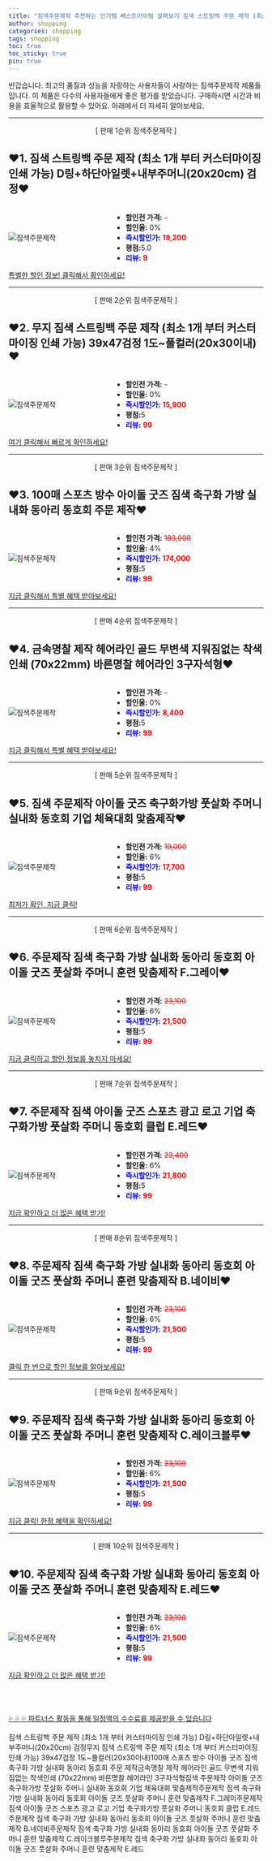 ```yaml
---
title: "짐색주문제작 추천하는 인기템 베스트아이템 살펴보기 짐색 스트링백 주문 제작 (최소"
author: shopping
categories: shopping
tags: shopping
toc: true
toc_sticky: true
pin: true
---
```

반갑습니다. 최고의 품질과 성능을 자랑하는 사용자들이 사랑하는 짐색주문제작 제품들입니다. 이 제품은 다수의 사용자들에게 좋은 평가를 받았습니다. 구매하시면 시간과 비용을 효율적으로 활용할 수 있어요. 아래에서 더 자세히 알아보세요.

---
<p class="toplist" style="margin: 0 auto; display: block; width: fit-content;">[ 판매 1순위 짐색주문제작 ]</p>

<h2><strong>❤️1. 짐색 스트링백 주문 제작 (최소 1개 부터 커스터마이징 인쇄 가능) D링+하단아일렛+내부주머니(20x20cm) 검정❤️</strong></h2>

<div style="display: flex; align-items: center;">
    <div style="flex: 0.4;">
        <img src="https://thumbnail8.coupangcdn.com/thumbnails/remote/230x230ex/image/vendor_inventory/7326/5095c4e8ebda9f801e8a6413d8ac36c13eb18bf7709e4596898cc5ce6626.jpg" alt="짐색주문제작" style="max-width: 100%;">
    </div>
    <div style="flex: 0.6; margin-left: 10px;">
        <ul>
            <li><strong>할인전 가격:</strong> <del style="color: red;">-</del></li>
            <li><strong>할인율:</strong> 0%</li>
            <li><span style='color:blue'><strong>즉시할인가:</strong></span> <span style='color:red'><strong>19,200</strong></span></li>
            <li><strong>평점:</strong>5.0</li>
            <li><span style='color:blue'><strong>리뷰:</strong></span> <span style='color:red'><strong>9</strong></span></li>
        </ul>
    </div>
</div>
<div class="center">
    <a href="https://selin100587001.github.io?lptag=AF9450613&subid=githubio&pageKey=7508276556&traceid=V0-153&itemId=19668041221&vendorItemId=86773671859" class="myButton">
        특별한 할인 정보! 클릭해서 확인하세요!
    </a>
</div>


---
<p class="toplist" style="margin: 0 auto; display: block; width: fit-content;">[ 판매 2순위 짐색주문제작 ]</p>

<h2><strong>❤️2. 무지 짐색 스트링백 주문 제작 (최소 1개 부터 커스터마이징 인쇄 가능) 39x47검정 1도~풀컬러(20x30이내)❤️</strong></h2>

<div style="display: flex; align-items: center;">
    <div style="flex: 0.4;">
        <img src="https://thumbnail8.coupangcdn.com/thumbnails/remote/230x230ex/image/vendor_inventory/7326/5095c4e8ebda9f801e8a6413d8ac36c13eb18bf7709e4596898cc5ce6626.jpg" alt="짐색주문제작" style="max-width: 100%;">
    </div>
    <div style="flex: 0.6; margin-left: 10px;">
        <ul>
            <li><strong>할인전 가격:</strong> <del style="color: red;">-</del></li>
            <li><strong>할인율:</strong> 0%</li>
            <li><span style='color:blue'><strong>즉시할인가:</strong></span> <span style='color:red'><strong>15,900</strong></span></li>
            <li><strong>평점:</strong>5</li>
            <li><span style='color:blue'><strong>리뷰:</strong></span> <span style='color:red'><strong>99</strong></span></li>
        </ul>
    </div>
</div>
<div class="center">
    <a href="https://selin100587001.github.io?lptag=AF9450613&subid=githubio&pageKey=7508254261&traceid=V0-153&itemId=19667951450&vendorItemId=86773583857" class="myButton">
        여기 클릭해서 빠르게 확인하세요!
    </a>
</div>


---
<p class="toplist" style="margin: 0 auto; display: block; width: fit-content;">[ 판매 3순위 짐색주문제작 ]</p>

<h2><strong>❤️3. 100매 스포츠 방수 아이돌 굿즈 짐색 축구화 가방 실내화 동아리 동호회 주문 제작❤️</strong></h2>

<div style="display: flex; align-items: center;">
    <div style="flex: 0.4;">
        <img src="https://thumbnail7.coupangcdn.com/thumbnails/remote/230x230ex/image/vendor_inventory/c162/a56e2e2a518f2c8aba089bb51e29494513bdbb78f46ea7aa72d471008ea1.jpg" alt="짐색주문제작" style="max-width: 100%;">
    </div>
    <div style="flex: 0.6; margin-left: 10px;">
        <ul>
            <li><strong>할인전 가격:</strong> <del style="color: red;">183,000</del></li>
            <li><strong>할인율:</strong> 4%</li>
            <li><span style='color:blue'><strong>즉시할인가:</strong></span> <span style='color:red'><strong>174,000</strong></span></li>
            <li><strong>평점:</strong>5</li>
            <li><span style='color:blue'><strong>리뷰:</strong></span> <span style='color:red'><strong>99</strong></span></li>
        </ul>
    </div>
</div>
<div class="center">
    <a href="https://selin100587001.github.io?lptag=AF9450613&subid=githubio&pageKey=8072371331&traceid=V0-153&itemId=22728363138&vendorItemId=89763719758" class="myButton">
        지금 클릭해서 특별 혜택 받아보세요!
    </a>
</div>


---
<p class="toplist" style="margin: 0 auto; display: block; width: fit-content;">[ 판매 4순위 짐색주문제작 ]</p>

<h2><strong>❤️4. 금속명찰 제작 헤어라인 골드 무변색 지워짐없는 착색인쇄 (70x22mm) 바른명찰 헤어라인 3구자석형❤️</strong></h2>

<div style="display: flex; align-items: center;">
    <div style="flex: 0.4;">
        <img src="https://thumbnail6.coupangcdn.com/thumbnails/remote/230x230ex/image/vendor_inventory/02e9/9eafb97c2b53be3151b3501dd091a6d9dcb2068d7d85e3f8370a0c455c0c.PNG" alt="짐색주문제작" style="max-width: 100%;">
    </div>
    <div style="flex: 0.6; margin-left: 10px;">
        <ul>
            <li><strong>할인전 가격:</strong> <del style="color: red;">-</del></li>
            <li><strong>할인율:</strong> 0%</li>
            <li><span style='color:blue'><strong>즉시할인가:</strong></span> <span style='color:red'><strong>8,400</strong></span></li>
            <li><strong>평점:</strong>5</li>
            <li><span style='color:blue'><strong>리뷰:</strong></span> <span style='color:red'><strong>99</strong></span></li>
        </ul>
    </div>
</div>
<div class="center">
    <a href="https://selin100587001.github.io?lptag=AF9450613&subid=githubio&pageKey=8242647125&traceid=V0-153&itemId=23719833855&vendorItemId=90744685043" class="myButton">
        지금 클릭해서 특별 혜택 받아보세요!
    </a>
</div>


---
<p class="toplist" style="margin: 0 auto; display: block; width: fit-content;">[ 판매 5순위 짐색주문제작 ]</p>

<h2><strong>❤️5. 짐색 주문제작 아이돌 굿즈 축구화가방 풋살화 주머니 실내화 동호회 기업 체육대회 맟춤제작❤️</strong></h2>

<div style="display: flex; align-items: center;">
    <div style="flex: 0.4;">
        <img src="https://thumbnail6.coupangcdn.com/thumbnails/remote/230x230ex/image/vendor_inventory/1635/0ddfd772dd66c7fd58c2ac4c2422d0f8b14591dbf4fc417130298f98490b.jpg" alt="짐색주문제작" style="max-width: 100%;">
    </div>
    <div style="flex: 0.6; margin-left: 10px;">
        <ul>
            <li><strong>할인전 가격:</strong> <del style="color: red;">19,000</del></li>
            <li><strong>할인율:</strong> 6%</li>
            <li><span style='color:blue'><strong>즉시할인가:</strong></span> <span style='color:red'><strong>17,700</strong></span></li>
            <li><strong>평점:</strong>5</li>
            <li><span style='color:blue'><strong>리뷰:</strong></span> <span style='color:red'><strong>99</strong></span></li>
        </ul>
    </div>
</div>
<div class="center">
    <a href="https://selin100587001.github.io?lptag=AF9450613&subid=githubio&pageKey=8022412353&traceid=V0-153&itemId=22418093215&vendorItemId=89462856211" class="myButton">
        최저가 확인, 지금 클릭!
    </a>
</div>


---
<p class="toplist" style="margin: 0 auto; display: block; width: fit-content;">[ 판매 6순위 짐색주문제작 ]</p>

<h2><strong>❤️6. 주문제작 짐색 축구화 가방 실내화 동아리 동호회 아이돌 굿즈 풋살화 주머니 훈련 맞춤제작 F.그레이❤️</strong></h2>

<div style="display: flex; align-items: center;">
    <div style="flex: 0.4;">
        <img src="https://thumbnail7.coupangcdn.com/thumbnails/remote/230x230ex/image/vendor_inventory/3756/fead1ce4e422631b391b98282939e03786ba866d2176cac22d04b5da9857.jpg" alt="짐색주문제작" style="max-width: 100%;">
    </div>
    <div style="flex: 0.6; margin-left: 10px;">
        <ul>
            <li><strong>할인전 가격:</strong> <del style="color: red;">23,100</del></li>
            <li><strong>할인율:</strong> 6%</li>
            <li><span style='color:blue'><strong>즉시할인가:</strong></span> <span style='color:red'><strong>21,500</strong></span></li>
            <li><strong>평점:</strong>5</li>
            <li><span style='color:blue'><strong>리뷰:</strong></span> <span style='color:red'><strong>99</strong></span></li>
        </ul>
    </div>
</div>
<div class="center">
    <a href="https://selin100587001.github.io?lptag=AF9450613&subid=githubio&pageKey=8022412596&traceid=V0-153&itemId=22418093870&vendorItemId=89462856880" class="myButton">
        지금 클릭하고 할인 정보를 놓치지 마세요!
    </a>
</div>


---
<p class="toplist" style="margin: 0 auto; display: block; width: fit-content;">[ 판매 7순위 짐색주문제작 ]</p>

<h2><strong>❤️7. 주문제작 짐색 아이돌 굿즈 스포츠 광고 로고 기업 축구화가방 풋살화 주머니 동호회 클럽 E.레드❤️</strong></h2>

<div style="display: flex; align-items: center;">
    <div style="flex: 0.4;">
        <img src="https://thumbnail6.coupangcdn.com/thumbnails/remote/230x230ex/image/vendor_inventory/ecf5/5026ac94ccc54da0c9ecb11777d90d978ad2d9a34d9bbfa8bb4e35dbf87c.jpg" alt="짐색주문제작" style="max-width: 100%;">
    </div>
    <div style="flex: 0.6; margin-left: 10px;">
        <ul>
            <li><strong>할인전 가격:</strong> <del style="color: red;">23,400</del></li>
            <li><strong>할인율:</strong> 6%</li>
            <li><span style='color:blue'><strong>즉시할인가:</strong></span> <span style='color:red'><strong>21,800</strong></span></li>
            <li><strong>평점:</strong>5</li>
            <li><span style='color:blue'><strong>리뷰:</strong></span> <span style='color:red'><strong>99</strong></span></li>
        </ul>
    </div>
</div>
<div class="center">
    <a href="https://selin100587001.github.io?lptag=AF9450613&subid=githubio&pageKey=8022411872&traceid=V0-153&itemId=22418091609&vendorItemId=89462853655" class="myButton">
        지금 확인하고 더 많은 혜택 받기!
    </a>
</div>


---
<p class="toplist" style="margin: 0 auto; display: block; width: fit-content;">[ 판매 8순위 짐색주문제작 ]</p>

<h2><strong>❤️8. 주문제작 짐색 축구화 가방 실내화 동아리 동호회 아이돌 굿즈 풋살화 주머니 훈련 맞춤제작 B.네이비❤️</strong></h2>

<div style="display: flex; align-items: center;">
    <div style="flex: 0.4;">
        <img src="https://thumbnail7.coupangcdn.com/thumbnails/remote/230x230ex/image/vendor_inventory/b58c/da49c1715afb4bc5106743d7e4521774fbe5318a3c05f731f15a8be4173b.jpg" alt="짐색주문제작" style="max-width: 100%;">
    </div>
    <div style="flex: 0.6; margin-left: 10px;">
        <ul>
            <li><strong>할인전 가격:</strong> <del style="color: red;">23,100</del></li>
            <li><strong>할인율:</strong> 6%</li>
            <li><span style='color:blue'><strong>즉시할인가:</strong></span> <span style='color:red'><strong>21,500</strong></span></li>
            <li><strong>평점:</strong>5</li>
            <li><span style='color:blue'><strong>리뷰:</strong></span> <span style='color:red'><strong>99</strong></span></li>
        </ul>
    </div>
</div>
<div class="center">
    <a href="https://selin100587001.github.io?lptag=AF9450613&subid=githubio&pageKey=8022412596&traceid=V0-153&itemId=22418093865&vendorItemId=89462856852" class="myButton">
        클릭 한 번으로 할인 정보를 알아보세요!
    </a>
</div>


---
<p class="toplist" style="margin: 0 auto; display: block; width: fit-content;">[ 판매 9순위 짐색주문제작 ]</p>

<h2><strong>❤️9. 주문제작 짐색 축구화 가방 실내화 동아리 동호회 아이돌 굿즈 풋살화 주머니 훈련 맞춤제작 C.레이크블루❤️</strong></h2>

<div style="display: flex; align-items: center;">
    <div style="flex: 0.4;">
        <img src="https://thumbnail8.coupangcdn.com/thumbnails/remote/230x230ex/image/vendor_inventory/1e97/8d223648f12cc7d82d35a60827b7f64d235c47d5f09bb51e58d9c5577b7c.jpg" alt="짐색주문제작" style="max-width: 100%;">
    </div>
    <div style="flex: 0.6; margin-left: 10px;">
        <ul>
            <li><strong>할인전 가격:</strong> <del style="color: red;">23,100</del></li>
            <li><strong>할인율:</strong> 6%</li>
            <li><span style='color:blue'><strong>즉시할인가:</strong></span> <span style='color:red'><strong>21,500</strong></span></li>
            <li><strong>평점:</strong>5</li>
            <li><span style='color:blue'><strong>리뷰:</strong></span> <span style='color:red'><strong>99</strong></span></li>
        </ul>
    </div>
</div>
<div class="center">
    <a href="https://selin100587001.github.io?lptag=AF9450613&subid=githubio&pageKey=8022412596&traceid=V0-153&itemId=22418093864&vendorItemId=89462856837" class="myButton">
        지금 클릭! 한정 혜택을 확인하세요!
    </a>
</div>


---
<p class="toplist" style="margin: 0 auto; display: block; width: fit-content;">[ 판매 10순위 짐색주문제작 ]</p>

<h2><strong>❤️10. 주문제작 짐색 축구화 가방 실내화 동아리 동호회 아이돌 굿즈 풋살화 주머니 훈련 맞춤제작 E.레드❤️</strong></h2>

<div style="display: flex; align-items: center;">
    <div style="flex: 0.4;">
        <img src="https://thumbnail10.coupangcdn.com/thumbnails/remote/230x230ex/image/vendor_inventory/0644/f57e09ba63c21ff30e2cdb0e01767f0e4af6561ded4df07152e23f30bfc3.jpg" alt="짐색주문제작" style="max-width: 100%;">
    </div>
    <div style="flex: 0.6; margin-left: 10px;">
        <ul>
            <li><strong>할인전 가격:</strong> <del style="color: red;">23,100</del></li>
            <li><strong>할인율:</strong> 6%</li>
            <li><span style='color:blue'><strong>즉시할인가:</strong></span> <span style='color:red'><strong>21,500</strong></span></li>
            <li><strong>평점:</strong>5</li>
            <li><span style='color:blue'><strong>리뷰:</strong></span> <span style='color:red'><strong>99</strong></span></li>
        </ul>
    </div>
</div>
<div class="center">
    <a href="https://selin100587001.github.io?lptag=AF9450613&subid=githubio&pageKey=8022412596&traceid=V0-153&itemId=22418093867&vendorItemId=89462856865" class="myButton">
        지금 확인하고 더 많은 혜택 받기!
    </a>
</div>

<br><br><br>[💦 💦 💦 파트너스 활동을 통해 일정액의 수수료를 제공받을 수 있습니다](https://link.coupang.com/a/bcpT2c)<br><br>짐색 스트링백 주문 제작 (최소 1개 부터 커스터마이징 인쇄 가능) D링+하단아일렛+내부주머니(20x20cm) 검정무지 짐색 스트링백 주문 제작 (최소 1개 부터 커스터마이징 인쇄 가능) 39x47검정 1도~풀컬러(20x30이내)100매 스포츠 방수 아이돌 굿즈 짐색 축구화 가방 실내화 동아리 동호회 주문 제작금속명찰 제작 헤어라인 골드 무변색 지워짐없는 착색인쇄 (70x22mm) 바른명찰 헤어라인 3구자석형짐색 주문제작 아이돌 굿즈 축구화가방 풋살화 주머니 실내화 동호회 기업 체육대회 맟춤제작주문제작 짐색 축구화 가방 실내화 동아리 동호회 아이돌 굿즈 풋살화 주머니 훈련 맞춤제작 F.그레이주문제작 짐색 아이돌 굿즈 스포츠 광고 로고 기업 축구화가방 풋살화 주머니 동호회 클럽 E.레드주문제작 짐색 축구화 가방 실내화 동아리 동호회 아이돌 굿즈 풋살화 주머니 훈련 맞춤제작 B.네이비주문제작 짐색 축구화 가방 실내화 동아리 동호회 아이돌 굿즈 풋살화 주머니 훈련 맞춤제작 C.레이크블루주문제작 짐색 축구화 가방 실내화 동아리 동호회 아이돌 굿즈 풋살화 주머니 훈련 맞춤제작 E.레드